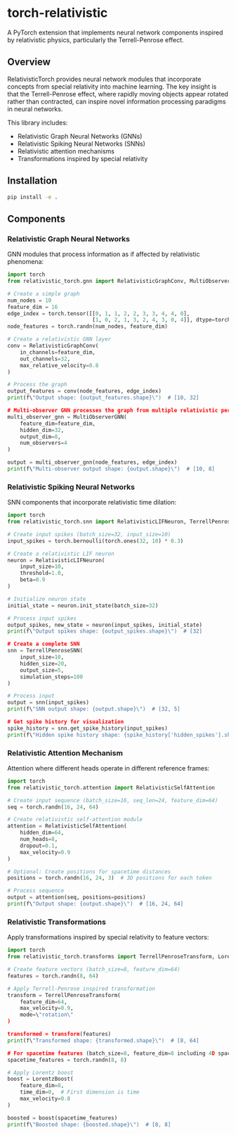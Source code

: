 # torch-relativistic

A PyTorch extension that implements neural network components inspired by relativistic physics, particularly the Terrell-Penrose effect.

## Overview

RelativisticTorch provides neural network modules that incorporate concepts from special relativity into machine learning. The key insight is that the Terrell-Penrose effect, where rapidly moving objects appear rotated rather than contracted, can inspire novel information processing paradigms in neural networks.

This library includes:
- Relativistic Graph Neural Networks (GNNs)
- Relativistic Spiking Neural Networks (SNNs)
- Relativistic attention mechanisms
- Transformations inspired by special relativity

## Installation

```bash
pip install -e .
```

## Components

### Relativistic Graph Neural Networks

GNN modules that process information as if affected by relativistic phenomena:

```python
import torch
from relativistic_torch.gnn import RelativisticGraphConv, MultiObserverGNN

# Create a simple graph
num_nodes = 10
feature_dim = 16
edge_index = torch.tensor([[0, 1, 1, 2, 2, 3, 3, 4, 4, 0],
                           [1, 0, 2, 1, 3, 2, 4, 3, 0, 4]], dtype=torch.long)
node_features = torch.randn(num_nodes, feature_dim)

# Create a relativistic GNN layer
conv = RelativisticGraphConv(
    in_channels=feature_dim,
    out_channels=32,
    max_relative_velocity=0.8
)

# Process the graph
output_features = conv(node_features, edge_index)
print(f\"Output shape: {output_features.shape}\")  # [10, 32]

# Multi-observer GNN processes the graph from multiple relativistic perspectives
multi_observer_gnn = MultiObserverGNN(
    feature_dim=feature_dim,
    hidden_dim=32,
    output_dim=8,
    num_observers=4
)

output = multi_observer_gnn(node_features, edge_index)
print(f\"Multi-observer output shape: {output.shape}\")  # [10, 8]
```

### Relativistic Spiking Neural Networks

SNN components that incorporate relativistic time dilation:

```python
import torch
from relativistic_torch.snn import RelativisticLIFNeuron, TerrellPenroseSNN

# Create input spikes (batch_size=32, input_size=10)
input_spikes = torch.bernoulli(torch.ones(32, 10) * 0.3)

# Create a relativistic LIF neuron
neuron = RelativisticLIFNeuron(
    input_size=10,
    threshold=1.0,
    beta=0.9
)

# Initialize neuron state
initial_state = neuron.init_state(batch_size=32)

# Process input spikes
output_spikes, new_state = neuron(input_spikes, initial_state)
print(f\"Output spikes shape: {output_spikes.shape}\")  # [32]

# Create a complete SNN
snn = TerrellPenroseSNN(
    input_size=10,
    hidden_size=20,
    output_size=5,
    simulation_steps=100
)

# Process input
output = snn(input_spikes)
print(f\"SNN output shape: {output.shape}\")  # [32, 5]

# Get spike history for visualization
spike_history = snn.get_spike_history(input_spikes)
print(f\"Hidden spike history shape: {spike_history['hidden_spikes'].shape}\")  # [32, 100, 20]
```

### Relativistic Attention Mechanism

Attention where different heads operate in different reference frames:

```python
import torch
from relativistic_torch.attention import RelativisticSelfAttention

# Create input sequence (batch_size=16, seq_len=24, feature_dim=64)
seq = torch.randn(16, 24, 64)

# Create relativistic self-attention module
attention = RelativisticSelfAttention(
    hidden_dim=64,
    num_heads=8,
    dropout=0.1,
    max_velocity=0.9
)

# Optional: Create positions for spacetime distances
positions = torch.randn(16, 24, 3)  # 3D positions for each token

# Process sequence
output = attention(seq, positions=positions)
print(f\"Output shape: {output.shape}\")  # [16, 24, 64]
```

### Relativistic Transformations

Apply transformations inspired by special relativity to feature vectors:

```python
import torch
from relativistic_torch.transforms import TerrellPenroseTransform, LorentzBoost

# Create feature vectors (batch_size=8, feature_dim=64)
features = torch.randn(8, 64)

# Apply Terrell-Penrose inspired transformation
transform = TerrellPenroseTransform(
    feature_dim=64,
    max_velocity=0.9,
    mode=\"rotation\"
)

transformed = transform(features)
print(f\"Transformed shape: {transformed.shape}\")  # [8, 64]

# For spacetime features (batch_size=8, feature_dim=8 including 4D spacetime)
spacetime_features = torch.randn(8, 8)

# Apply Lorentz boost
boost = LorentzBoost(
    feature_dim=8,
    time_dim=0,  # First dimension is time
    max_velocity=0.8
)

boosted = boost(spacetime_features)
print(f\"Boosted shape: {boosted.shape}\")  # [8, 8]
```

